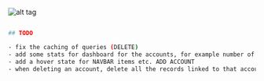 ![alt tag](https://next-wallet-five.vercel.app/_next/image/?url=%2F_next%2Fstatic%2Fmedia%2Flogo_test.1bed5bf4.png&w=256&q=75)

```bash

## TODO

- fix the caching of queries (DELETE)
- add some stats for dashboard for the accounts, for example number of them or the preview
- add a hover state for NAVBAR items etc. ADD ACCOUNT
- when deleting an account, delete all the records linked to that account
```
